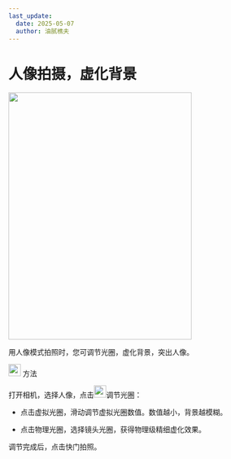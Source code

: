 ```yaml
---
last_update:
  date: 2025-05-07
  author: 油腻樵夫
---
```


# 人像拍摄，虚化背景

<img src="https://tips-p01-drcn.dbankcdn.cn/MODEL/EMUI/C00B030/resource/card/202512250Xzgpn/zh-cn/image/figure/20005879_f001_CameraPortrait.png" width="360" height="486"/>


用人像模式拍照时，您可调节光圈，虚化背景，突出人像。

<img src="https://tips-p01-drcn.dbankcdn.cn/MODEL/EMUI/C00B030/resource/card/202503041becsx/zh-cn/image/common/buttons/fig_method.png" width="24" height="24"/> 方法

打开相机，选择人像，点击<img src="https://tips-p01-drcn.dbankcdn.cn/MODEL/EMUI/C00B030/resource/card/202512250Xzgpn/zh-cn/image/common/buttons/ic_camera_aperture_adjust_reverse.png" width="24" height="24"/>调节光圈：

+   点击虚拟光圈，滑动调节虚拟光圈数值。数值越小，背景越模糊。
    
+   点击物理光圈，选择镜头光圈，获得物理级精细虚化效果。
    

调节完成后，点击快门拍照。

